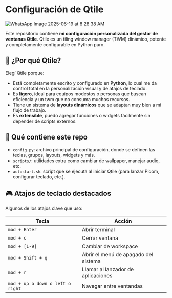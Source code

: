 # Configuración de Qtile

![WhatsApp Image 2025-06-19 at 8 28 38 AM](https://github.com/user-attachments/assets/c68b2991-0c65-45cb-867c-07372b4cabdd)


Este repositorio contiene **mi configuración personalizada del gestor de ventanas Qtile**.
Qtile es un tiling window manager (TWM) dinámico, potente y completamente configurable en Python puro.

## 🧠 ¿Por qué Qtile?

Elegí Qtile porque:

- Está completamente escrito y configurado en **Python**, lo cual me da control total en la personalización visual y de atajos de teclado.
- Es **ligero**, ideal para equipos modestos o personas que buscan eficiencia y un twm que no consuma muchos recursos.
- Tiene un sistema de **layouts dinámicos** que se adaptan muy bien a mi flujo de trabajo.
- Es **extensible**, puedo agregar funciones o widgets fácilmente sin depender de scripts externos.

## 🧩 Qué contiene este repo

- `config.py`: archivo principal de configuración, donde se definen las teclas, grupos, layouts, widgets y más.
- `scripts/`: utilidades extra como cambiar de wallpaper, manejar audio, etc.
- `autostart.sh`: script que se ejecuta al iniciar Qtile (para lanzar Picom, configurar teclado, etc.).

## 🎮 Atajos de teclado destacados

Algunos de los atajos clave que uso:

| Tecla                            | Acción                               |
| -------------------------------- | ------------------------------------ |
| `mod + Enter`                    | Abrir terminal                       |
| `mod + c`                        | Cerrar ventana                       |
| `mod + [1-9]`                    | Cambiar de workspace                 |
| `mod + Shift + q`                | Abrir el menú de apagado del sistema |
| `mod + r`                        | Llamar al lanzador de aplicaciones   |
| `mod + up o down o left o right` | Navegar entre ventandas              |
